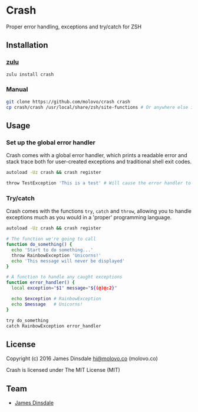# Crash

Proper error handling, exceptions and try/catch for ZSH

## Installation

### [zulu](https://github.com/zulu-zsh/zulu)

```sh
zulu install crash
```

### Manual

```sh
git clone https://github.com/molovo/crash crash
cp crash/crash /usr/local/share/zsh/site-functions # Or anywhere else in $fpath
```

## Usage

### Set up the global error handler

Crash comes with a global error handler, which prints a readable error and stack trace both for user-created exceptions and traditional shell exit codes.

```sh
autoload -Uz crash && crash register

throw TestException 'This is a test' # Will cause the error handler to be displayed
```

### Try/catch

Crash comes with the functions `try`, `catch` and `throw`, allowing you to handle exceptions much as you would in a 'proper' programming language.

```sh
autoload -Uz crash && crash register

# The function we're going to call
function do_something() {
  echo 'Start to do something...'
  throw RainbowException 'Unicorns!'
  echo 'This message will never be displayed'
}

# A function to handle any caught exceptions
function error_handler() {
  local exception="$1" message="${(@)@:2}"

  echo $exception # RainbowException
  echo $message   # Unicorns!
}

try do_something
catch RainbowException error_handler
```

## License

Copyright (c) 2016 James Dinsdale <hi@molovo.co> (molovo.co)

Crash is licensed under The MIT License (MIT)

## Team

* [James Dinsdale](http://molovo.co)
